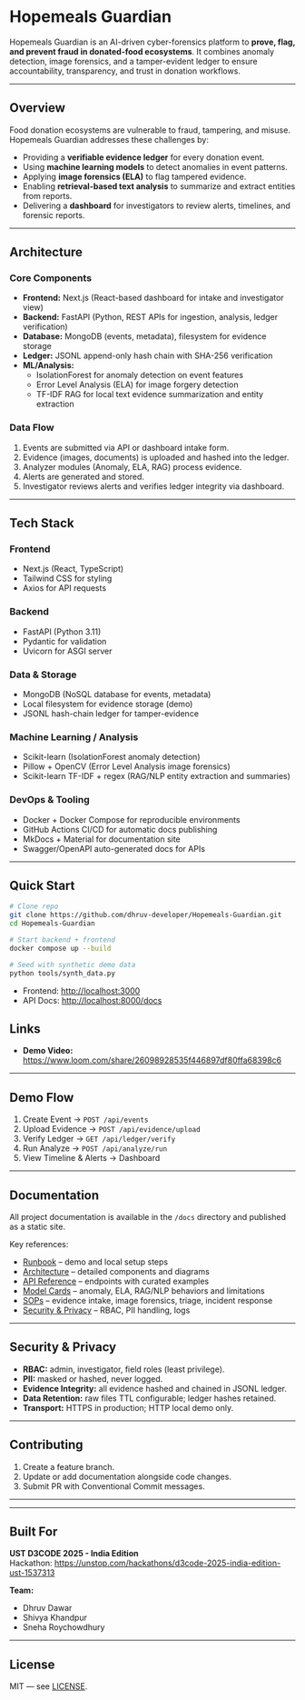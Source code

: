 # Hopemeals Guardian

Hopemeals Guardian is an AI-driven cyber-forensics platform to **prove, flag, and prevent fraud in donated-food ecosystems**. It combines anomaly detection, image forensics, and a tamper-evident ledger to ensure accountability, transparency, and trust in donation workflows.

---

## Overview

Food donation ecosystems are vulnerable to fraud, tampering, and misuse. Hopemeals Guardian addresses these challenges by:
- Providing a **verifiable evidence ledger** for every donation event.
- Using **machine learning models** to detect anomalies in event patterns.
- Applying **image forensics (ELA)** to flag tampered evidence.
- Enabling **retrieval-based text analysis** to summarize and extract entities from reports.
- Delivering a **dashboard** for investigators to review alerts, timelines, and forensic reports.

---

## Architecture

### Core Components
- **Frontend:** Next.js (React-based dashboard for intake and investigator view)
- **Backend:** FastAPI (Python, REST APIs for ingestion, analysis, ledger verification)
- **Database:** MongoDB (events, metadata), filesystem for evidence storage
- **Ledger:** JSONL append-only hash chain with SHA-256 verification
- **ML/Analysis:**
  - IsolationForest for anomaly detection on event features
  - Error Level Analysis (ELA) for image forgery detection
  - TF-IDF RAG for local text evidence summarization and entity extraction

### Data Flow
1. Events are submitted via API or dashboard intake form.
2. Evidence (images, documents) is uploaded and hashed into the ledger.
3. Analyzer modules (Anomaly, ELA, RAG) process evidence.
4. Alerts are generated and stored.
5. Investigator reviews alerts and verifies ledger integrity via dashboard.

---

## Tech Stack

### Frontend
- Next.js (React, TypeScript)
- Tailwind CSS for styling
- Axios for API requests

### Backend
- FastAPI (Python 3.11)
- Pydantic for validation
- Uvicorn for ASGI server

### Data & Storage
- MongoDB (NoSQL database for events, metadata)
- Local filesystem for evidence storage (demo)
- JSONL hash-chain ledger for tamper-evidence

### Machine Learning / Analysis
- Scikit-learn (IsolationForest anomaly detection)
- Pillow + OpenCV (Error Level Analysis image forensics)
- Scikit-learn TF-IDF + regex (RAG/NLP entity extraction and summaries)

### DevOps & Tooling
- Docker + Docker Compose for reproducible environments
- GitHub Actions CI/CD for automatic docs publishing
- MkDocs + Material for documentation site
- Swagger/OpenAPI auto-generated docs for APIs

---

## Quick Start

```bash
# Clone repo
git clone https://github.com/dhruv-developer/Hopemeals-Guardian.git
cd Hopemeals-Guardian

# Start backend + frontend
docker compose up --build

# Seed with synthetic demo data
python tools/synth_data.py
```

* Frontend: [http://localhost:3000](http://localhost:3000)
* API Docs: [http://localhost:8000/docs](http://localhost:8000/docs)

## Links

* **Demo Video:** https://www.loom.com/share/26098928535f446897df80ffa68398c6

---

## Demo Flow

1. Create Event → `POST /api/events`
2. Upload Evidence → `POST /api/evidence/upload`
3. Verify Ledger → `GET /api/ledger/verify`
4. Run Analyze → `POST /api/analyze/run`
5. View Timeline & Alerts → Dashboard

---

## Documentation

All project documentation is available in the `/docs` directory and published as a static site.

Key references:

* [Runbook](./docs/RUNBOOK.md) – demo and local setup steps
* [Architecture](./docs/ARCHITECTURE.md) – detailed components and diagrams
* [API Reference](./docs/API.md) – endpoints with curated examples
* [Model Cards](./docs/MODEL_CARDS) – anomaly, ELA, RAG/NLP behaviors and limitations
* [SOPs](./docs/SOPs) – evidence intake, image forensics, triage, incident response
* [Security & Privacy](./docs/SECURITY_PRIVACY.md) – RBAC, PII handling, logs

---

## Security & Privacy

* **RBAC:** admin, investigator, field roles (least privilege).
* **PII:** masked or hashed, never logged.
* **Evidence Integrity:** all evidence hashed and chained in JSONL ledger.
* **Data Retention:** raw files TTL configurable; ledger hashes retained.
* **Transport:** HTTPS in production; HTTP local demo only.

---

## Contributing

1. Create a feature branch.
2. Update or add documentation alongside code changes.
3. Submit PR with Conventional Commit messages.

---

---

## Built For

**UST D3CODE 2025 - India Edition**  
Hackathon: https://unstop.com/hackathons/d3code-2025-india-edition-ust-1537313

**Team:**
- Dhruv Dawar
- Shivya Khandpur  
- Sneha Roychowdhury

---

## License

MIT — see [LICENSE](./LICENSE).
